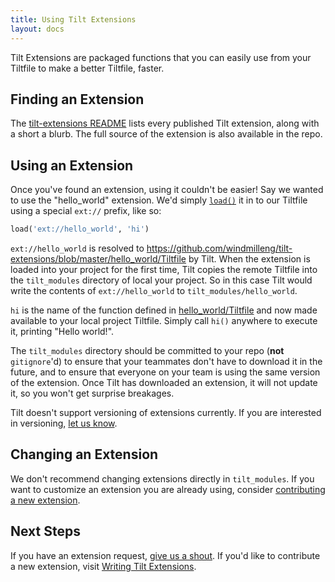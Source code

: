 ```yaml
---
title: Using Tilt Extensions
layout: docs
---
```


Tilt Extensions are packaged functions that you can easily use from your Tiltfile to make a better Tiltfile, faster.

## Finding an Extension
The [tilt-extensions README](https://github.com/windmilleng/tilt-extensions/blob/master/README.md) lists every published Tilt extension, along with a short a blurb. The full source of the extension is also available in the repo.

## Using an Extension
Once you've found an extension, using it couldn't be easier! Say we wanted to use the "hello_world" extension. We'd simply [`load()`](api.html#api.load) it in to our Tiltfile using a special `ext://` prefix, like so:

```python
load('ext://hello_world', 'hi')
```

`ext://hello_world` is resolved to https://github.com/windmilleng/tilt-extensions/blob/master/hello_world/Tiltfile by Tilt. When the extension is loaded into your project for the first time, Tilt copies the remote Tiltfile into the `tilt_modules` directory of local your project. So in this case Tilt would write the contents of `ext://hello_world` to `tilt_modules/hello_world`.

`hi` is the name of the function defined in [hello_world/Tiltfile](https://github.com/windmilleng/tilt-extensions/blob/master/hello_world/Tiltfile) and now made available to your local project Tiltfile. Simply call `hi()` anywhere to execute it, printing "Hello world!".

The `tilt_modules` directory should be committed to your repo (**not** `gitignore`'d) to ensure that your teammates don't have to download it in the future, and to ensure that everyone on your team is using the same version of the extension. Once Tilt has downloaded an extension, it will not update it, so you won't get surprise breakages.

Tilt doesn't support versioning of extensions currently. If you are interested in versioning, [let us know](https://tilt.dev/contact).

## Changing an Extension

We don't recommend changing extensions directly in `tilt_modules`. If you want to customize an extension you are already using, consider [contributing a new extension](writing_tilt_extensions.html).

## Next Steps
If you have an extension request, [give us a shout](https://tilt.dev/contact). If you'd like to contribute a new extension, visit [Writing Tilt Extensions](writing_tilt_extensions.html).
